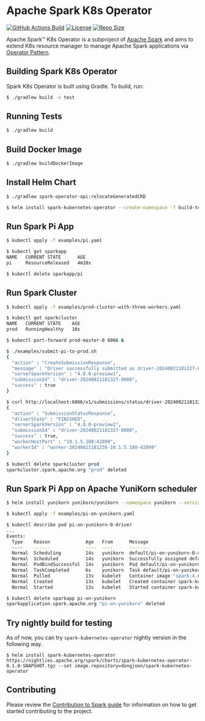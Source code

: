 # Apache Spark K8s Operator

[![GitHub Actions Build](https://github.com/apache/spark-kubernetes-operator/actions/workflows/build_and_test.yml/badge.svg)](https://github.com/apache/spark-kubernetes-operator/actions/workflows/build_and_test.yml)
[![License](https://img.shields.io/badge/License-Apache%202.0-blue.svg)](https://opensource.org/licenses/Apache-2.0)
[![Repo Size](https://img.shields.io/github/repo-size/apache/spark-kubernetes-operator)](https://img.shields.io/github/repo-size/apache/spark-kubernetes-operator)

Apache Spark™ K8s Operator is a subproject of [Apache Spark](https://spark.apache.org/) and
aims to extend K8s resource manager to manage Apache Spark applications via
[Operator Pattern](https://kubernetes.io/docs/concepts/extend-kubernetes/operator/).

## Building Spark K8s Operator

Spark K8s Operator is built using Gradle.
To build, run:

```bash
$ ./gradlew build -x test
```

## Running Tests

```bash
$ ./gradlew build
```

## Build Docker Image

```bash
$ ./gradlew buildDockerImage
```

## Install Helm Chart

```bash
$ ./gradlew spark-operator-api:relocateGeneratedCRD

$ helm install spark-kubernetes-operator --create-namespace -f build-tools/helm/spark-kubernetes-operator/values.yaml build-tools/helm/spark-kubernetes-operator/
```

## Run Spark Pi App

```bash
$ kubectl apply -f examples/pi.yaml

$ kubectl get sparkapp
NAME   CURRENT STATE      AGE
pi     ResourceReleased   4m10s

$ kubectl delete sparkapp/pi
```

## Run Spark Cluster

```bash
$ kubectl apply -f examples/prod-cluster-with-three-workers.yaml

$ kubectl get sparkcluster
NAME   CURRENT STATE    AGE
prod   RunningHealthy   10s

$ kubectl port-forward prod-master-0 6066 &

$ ./examples/submit-pi-to-prod.sh
{
  "action" : "CreateSubmissionResponse",
  "message" : "Driver successfully submitted as driver-20240821181327-0000",
  "serverSparkVersion" : "4.0.0-preview1",
  "submissionId" : "driver-20240821181327-0000",
  "success" : true
}

$ curl http://localhost:6066/v1/submissions/status/driver-20240821181327-0000/
{
  "action" : "SubmissionStatusResponse",
  "driverState" : "FINISHED",
  "serverSparkVersion" : "4.0.0-preview1",
  "submissionId" : "driver-20240821181327-0000",
  "success" : true,
  "workerHostPort" : "10.1.5.188:42099",
  "workerId" : "worker-20240821181236-10.1.5.188-42099"
}

$ kubectl delete sparkcluster prod
sparkcluster.spark.apache.org "prod" deleted
```

## Run Spark Pi App on Apache YuniKorn scheduler

```bash
$ helm install yunikorn yunikorn/yunikorn --namespace yunikorn --version 1.5.2 --create-namespace --set embedAdmissionController=false

$ kubectl apply -f examples/pi-on-yunikorn.yaml

$ kubectl describe pod pi-on-yunikorn-0-driver
...
Events:
  Type    Reason             Age   From      Message
  ----    ------             ----  ----      -------
  Normal  Scheduling         14s   yunikorn  default/pi-on-yunikorn-0-driver is queued and waiting for allocation
  Normal  Scheduled          14s   yunikorn  Successfully assigned default/pi-on-yunikorn-0-driver to node docker-desktop
  Normal  PodBindSuccessful  14s   yunikorn  Pod default/pi-on-yunikorn-0-driver is successfully bound to node docker-desktop
  Normal  TaskCompleted      6s    yunikorn  Task default/pi-on-yunikorn-0-driver is completed
  Normal  Pulled             13s   kubelet   Container image "spark:4.0.0-preview1" already present on machine
  Normal  Created            13s   kubelet   Created container spark-kubernetes-driver
  Normal  Started            13s   kubelet   Started container spark-kubernetes-driver

$ kubectl delete sparkapp pi-on-yunikorn
sparkapplication.spark.apache.org "pi-on-yunikorn" deleted
```

## Try nightly build for testing

As of now, you can try `spark-kubernetes-operator` nightly version in the following way.

```
$ helm install spark-kubernetes-operator https://nightlies.apache.org/spark/charts/spark-kubernetes-operator-0.1.0-SNAPSHOT.tgz --set image.repository=dongjoon/spark-kubernetes-operator
```

## Contributing

Please review the [Contribution to Spark guide](https://spark.apache.org/contributing.html)
for information on how to get started contributing to the project.
